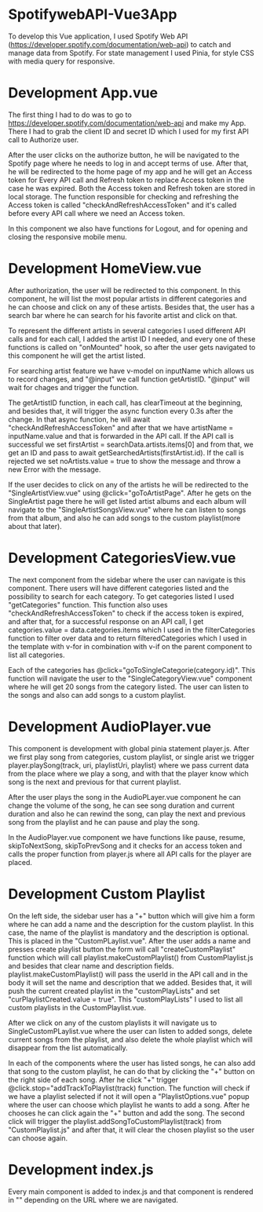 # SpotifywebAPI-Vue3App

To develop this Vue application, I used Spotify Web API (https://developer.spotify.com/documentation/web-api) to catch and manage data from Spotify. For state management I used
Pinia, for style CSS with media query for responsive.

######

# Development App.vue

The first thing I had to do was to go to https://developer.spotify.com/documentation/web-api and make my App. There I had to grab the client ID and secret ID which I used for my first API call to Authorize user.

After the user clicks on the authorize button, he will be navigated to the Spotify page where he needs to log in and accept terms of use. After that, he will be redirected to the home page of my app and he will get an Access token for Every API call and Refresh token to replace Access token in the case he was expired. Both the Access token and Refresh token
are stored in local storage. The function responsible for checking and refreshing the Access token is called "checkAndRefreshAccessToken" and it's called before every API call where
we need an Access token.

In this component we also have functions for Logout, and for opening and closing the responsive mobile menu.

######

# Development HomeView.vue

After authorization, the user will be redirected to this component. In this component, he will list the most popular artists in different categories and he can choose and click on
any of these artists. Besides that, the user has a search bar where he can search for his favorite artist and click on that.

To represent the different artists in several categories I used different API calls and for each call, I added the artist ID I needed, and every one of these functions is called on "onMounted" hook, so after the user gets navigated to this component he will get the artist listed.

For searching artist feature we have v-model on inputName which allows us to record changes, and "@input" we call function getArtistID. "@input" will wait for chages and trigger the function.

The getArtistID function, in each call, has clearTimeout at the beginning, and besides that, it will trigger the async function every 0.3s after the change. In that async function, he will await "checkAndRefreshAccessToken" and after that we have artistName = inputName.value and that is forwarded in the API call. If the API call is successful we set firstArtist = searchData.artists.items[0] and from that, we get an ID and pass to await getSearchedArtists(firstArtist.id). If the call is rejected we set noArtists.value = true to show the message and throw a new Error with the message.

If the user decides to click on any of the artists he will be redirected to the "SingleArtistView.vue" using @click="goToArtistPage". After he gets on the SingleArtist page there he will get listed artist albums and each album will navigate to the "SingleArtistSongsView.vue" where he can listen to songs from that album, and also he can add songs to the custom playlist(more about that later).

######

# Development CategoriesView.vue

The next component from the sidebar where the user can navigate is this component. There users will have different categories listed and the possibility to search for each category.
To get categories listed I used "getCategories" function. This function also uses "checkAndRefreshAccessToken" to check if the access token is expired, and after that, for a successful response on an API call, I get categories.value = data.categories.items which I used in the filterCategories function to filter over data and to return filteredCategories which I used in the template with v-for in combination with v-if on the parent component to list all categories.

Each of the categories has @click="goToSingleCategorie(category.id)". This function will navigate the user to the "SingleCategoryView.vue" component where he will get 20 songs from the category listed. The user can listen to the songs and also can add songs to a custom playlist.

######

# Development AudioPlayer.vue

This component is development with global pinia statement player.js. After we first play song from categories, custom playlist, or single arist we trigger player.playSong(track, uri, playlistUri, playlist) where we pass current data from the place where we play a song, and with that the player know which song is the next and previous for that current playlist.

After the user plays the song in the AudioPLayer.vue component he can change the volume of the song, he can see song duration and current duration and also he can rewind the song, can play the next and previous song from the playlist and he can pause and play the song.

In the AudioPlayer.vue component we have functions like pause, resume, skipToNextSong, skipToPrevSong and it checks for an access token and calls the proper function from player.js where all API calls for the player are placed.

######

# Development Custom Playlist

On the left side, the sidebar user has a "+" button which will give him a form where he can add a name and the description for the custom playlist. In this case, the name of the playlist is mandatory and the description is optional. This is placed in the "CustomPLaylist.vue". After the user adds a name and presses create playlist button the form will call "createCustomPlaylist" function which will call playlist.makeCustomPlaylist() from CustomPlaylist.js and besides that clear name and description fields.
playlist.makeCustomPlaylist() will pass the userId in the API call and in the body it will set the name and description that we added. Besides that, it will push the current created
playlist in the "customPlayLists" and set "curPlaylistCreated.value = true". This "customPlayLists" I used to list all custom playlists in the CustomPlaylist.vue.

After we click on any of the custom playlists it will navigate us to SingleCustomPLaylist.vue where the user can listen to added songs, delete current songs from the playlist, and also delete the whole playlist which will disappear from the list automatically.

In each of the components where the user has listed songs, he can also add that song to the custom playlist, he can do that by clicking the "+" button on the right side of each song.
After he click "+" trigger @click.stop="addTrackToPlaylist(track) function. The function will check if we have a playlist selected if not it will open a "PlaylistOptions.vue" popup where the user can choose which playlist he wants to add a song. After he chooses he can click again the "+" button and add the song. The second click will trigger the playlist.addSongToCustomPlaylist(track) from "CustomPlaylist.js" and after that, it will clear the chosen playlist so the user can choose again.

######

# Development index.js

Every main component is added to index.js and that component is rendered in "<RouterView />" depending on the URL where we are navigated.
